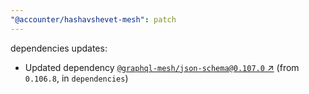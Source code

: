 ```yaml
---
"@accounter/hashavshevet-mesh": patch
---
```

dependencies updates:
  - Updated dependency [`@graphql-mesh/json-schema@0.107.0` ↗︎](https://www.npmjs.com/package/@graphql-mesh/json-schema/v/0.107.0) (from `0.106.8`, in `dependencies`)
